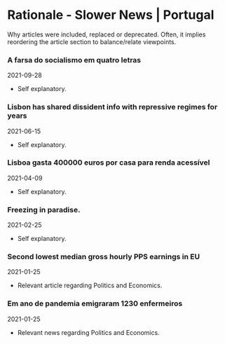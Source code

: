 # Rationale - Slower News | Portugal

Why articles were included, replaced or deprecated. Often, it implies reordering the article section to balance/relate viewpoints.

### A farsa do socialismo em quatro letras

2021-09-28

- Self explanatory.

### Lisbon has shared dissident info with repressive regimes for years

2021-06-15

- Self explanatory.

### Lisboa gasta 400000 euros por casa para renda acessível

2021-04-09

- Self explanatory.

### Freezing in paradise.

2021-02-25

- Self explanatory.

### Second lowest median gross hourly PPS earnings in EU

2021-01-25

- Relevant article regarding Politics and Economics.

### Em ano de pandemia emigraram 1230 enfermeiros

2021-01-25

- Relevant news regarding Politics and Economics.